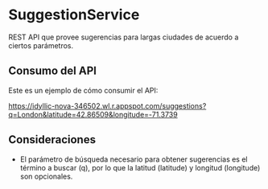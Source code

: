 # SuggestionService

REST API que provee sugerencias para largas ciudades de acuerdo a ciertos parámetros.

## Consumo del API

Este es un ejemplo de cómo consumir el API:

https://idyllic-nova-346502.wl.r.appspot.com/suggestions?q=London&latitude=42.86509&longitude=-71.3739

## Consideraciones

- El parámetro de búsqueda necesario para obtener sugerencias es el término a buscar (q), por lo que la latitud (latitude) y longitud (longitude) son opcionales.
